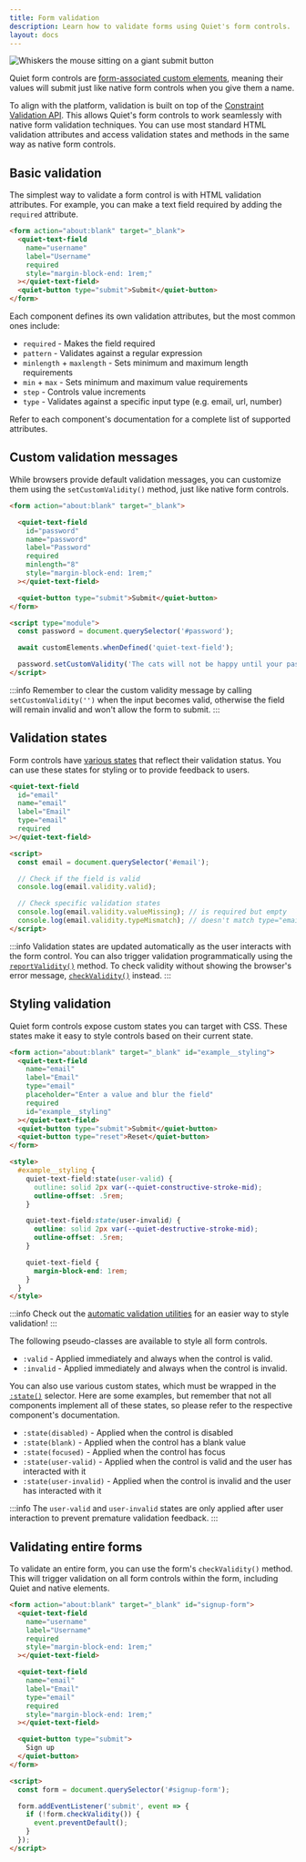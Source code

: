 ```yaml
---
title: Form validation
description: Learn how to validate forms using Quiet's form controls.
layout: docs
---
```


<img class="whiskers-end" src="/assets/images/whiskers/with-submit.svg" alt="Whiskers the mouse sitting on a giant submit button">

Quiet form controls are [form-associated custom elements](https://developer.mozilla.org/en-US/docs/Web/API/HTMLElement/attachInternals), meaning their values will submit just like native form controls when you give them a name.

To align with the platform, validation is built on top of the [Constraint Validation API](https://developer.mozilla.org/en-US/docs/Web/HTML/Constraint_validation). This allows Quiet's form controls to work seamlessly with native form validation techniques. You can use most standard HTML validation attributes and access validation states and methods in the same way as native form controls.

## Basic validation

The simplest way to validate a form control is with HTML validation attributes. For example, you can make a text field required by adding the `required` attribute.

```html {.example .no-buttons}
<form action="about:blank" target="_blank">
  <quiet-text-field
    name="username"
    label="Username"
    required
    style="margin-block-end: 1rem;"
  ></quiet-text-field>
  <quiet-button type="submit">Submit</quiet-button>
</form>
```

Each component defines its own validation attributes, but the most common ones include:

- `required` - Makes the field required
- `pattern` - Validates against a regular expression
- `minlength` + `maxlength` - Sets minimum and maximum length requirements
- `min` + `max` - Sets minimum and maximum value requirements
- `step` - Controls value increments
- `type` - Validates against a specific input type (e.g. email, url, number)

Refer to each component's documentation for a complete list of supported attributes.

## Custom validation messages

While browsers provide default validation messages, you can customize them using the `setCustomValidity()` method, just like native form controls.

```html {.example .no-buttons}
<form action="about:blank" target="_blank">

  <quiet-text-field
    id="password"
    name="password"
    label="Password"
    required
    minlength="8"
    style="margin-block-end: 1rem;"
  ></quiet-text-field>

  <quiet-button type="submit">Submit</quiet-button>
</form>

<script type="module">
  const password = document.querySelector('#password');

  await customElements.whenDefined('quiet-text-field');

  password.setCustomValidity('The cats will not be happy until your password is at least 8 characters');
</script>
```

:::info
Remember to clear the custom validity message by calling `setCustomValidity('')` when the input becomes valid, otherwise the field will remain invalid and won't allow the form to submit.
:::

## Validation states

Form controls have [various states](https://developer.mozilla.org/en-US/docs/Web/API/ValidityState) that reflect their validation status. You can use these states for styling or to provide feedback to users.

```html
<quiet-text-field
  id="email"
  name="email"
  label="Email"
  type="email"
  required
></quiet-text-field>

<script>
  const email = document.querySelector('#email');

  // Check if the field is valid
  console.log(email.validity.valid);

  // Check specific validation states
  console.log(email.validity.valueMissing); // is required but empty
  console.log(email.validity.typeMismatch); // doesn't match type="email"
</script>
```

:::info
Validation states are updated automatically as the user interacts with the form control. You can also trigger validation programmatically using the [`reportValidity()`](https://developer.mozilla.org/en-US/docs/Web/API/HTMLInputElement/reportValidity) method. To check validity without showing the browser's error message, [`checkValidity()`](https://developer.mozilla.org/en-US/docs/Web/API/HTMLInputElement/checkValidity) instead.
:::

## Styling validation

Quiet form controls expose custom states you can target with CSS. These states make it easy to style controls based on their current state.

```html {.example .no-buttons}
<form action="about:blank" target="_blank" id="example__styling">
  <quiet-text-field
    name="email"
    label="Email"
    type="email"
    placeholder="Enter a value and blur the field"
    required
    id="example__styling"
  ></quiet-text-field>
  <quiet-button type="submit">Submit</quiet-button>
  <quiet-button type="reset">Reset</quiet-button>
</form>

<style>
  #example__styling {
    quiet-text-field:state(user-valid) {
      outline: solid 2px var(--quiet-constructive-stroke-mid);
      outline-offset: .5rem;
    }

    quiet-text-field:state(user-invalid) {
      outline: solid 2px var(--quiet-destructive-stroke-mid);
      outline-offset: .5rem;
    }

    quiet-text-field {
      margin-block-end: 1rem;
    }
  }
</style>
```

:::info
Check out the [automatic validation utilities](/docs/css-utilities#automatic-validation-styles) for an easier way to style validation!
:::

The following pseudo-classes are available to style all form controls.

- `:valid` - Applied immediately and always when the control is valid.
- `:invalid` - Applied immediately and always when the control is invalid.

You can also use various custom states, which must be wrapped in the [`:state()`](https://developer.mozilla.org/en-US/docs/Web/CSS/:state) selector. Here are some examples, but remember that not all components implement all of these states, so please refer to the respective component's documentation.

- `:state(disabled)` - Applied when the control is disabled
- `:state(blank)` - Applied when the control has a blank value
- `:state(focused)` - Applied when the control has focus
- `:state(user-valid)` - Applied when the control is valid and the user has interacted with it
- `:state(user-invalid)` - Applied when the control is invalid and the user has interacted with it

:::info
The `user-valid` and `user-invalid` states are only applied after user interaction to prevent premature validation feedback.
:::

## Validating entire forms

To validate an entire form, you can use the form's `checkValidity()` method. This will trigger validation on all form controls within the form, including Quiet and native elements.

```html {.example .no-buttons}
<form action="about:blank" target="_blank" id="signup-form">
  <quiet-text-field
    name="username"
    label="Username"
    required
    style="margin-block-end: 1rem;"
  ></quiet-text-field>

  <quiet-text-field
    name="email"
    label="Email"
    type="email"
    required
    style="margin-block-end: 1rem;"
  ></quiet-text-field>

  <quiet-button type="submit">
    Sign up
  </quiet-button>
</form>

<script>
  const form = document.querySelector('#signup-form');

  form.addEventListener('submit', event => {
    if (!form.checkValidity()) {
      event.preventDefault();
    }
  });
</script>
```
